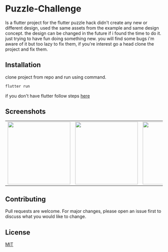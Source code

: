 # Puzzle-Challenge
Is a flutter project for the flutter puzzle hack didn't create any new or different design, used the same assets from the example and same design concept. the design can be changed in the future if i found the time to do it. just trying to have fun doing something new. you will find some bugs i'm aware of it but too lazy to fix them, if you're interest go a head clone the project and fix them.


## Installation

clone project from repo and run using command.

```bash
flutter run
```

if you don't have flutter follow steps [here](https://flutter.dev/docs/get-started/install)


## Screenshots
<table>

<tr>
    <td> <img src="https://user-images.githubusercontent.com/24971915/161253986-6b6c905c-b40c-48f2-9046-62e83d466c6e.png" width="200" /></td>
    <td><img src="https://user-images.githubusercontent.com/24971915/161254000-8ccfd0a8-eb36-43b8-8aed-722b497111ce.png" width="200" /></td>
    <td> <img src="https://user-images.githubusercontent.com/24971915/161254232-e33d4ba9-8bd9-4168-84f9-a8953abe80f5.png" width="200" /></td>
    <td> <img src="https://user-images.githubusercontent.com/24971915/161254004-93ed01ce-22d4-47ac-a8f1-47dca7f0e845.png" width="200" /></td>
    </tr>




</table>

## Contributing
Pull requests are welcome. For major changes, please open an issue first to discuss what you would like to change.


## License
[MIT](https://choosealicense.com/licenses/mit/)